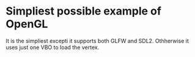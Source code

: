 Simpliest possible example of OpenGL
====================================

It is the simpliest excepti it supports both GLFW and SDL2.
Othherwise it uses just one VBO to load the vertex.